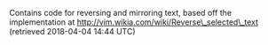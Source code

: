 Contains code for reversing and mirroring text, based off the implementation
at http://vim.wikia.com/wiki/Reverse\_selected\_text (retrieved 2018-04-04
14:44 UTC)
